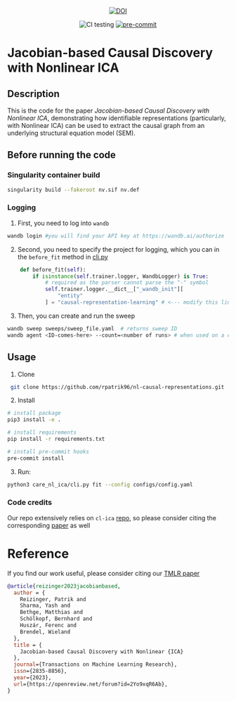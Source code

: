 <div align="center"> 

[![DOI](https://zenodo.org/badge/DOI/10.5281/zenodo.7002143.svg)](https://doi.org/10.5281/zenodo.7002143)

![CI testing](https://github.com/rpatrik96/nl-causal-representations/workflows/Python%20package/badge.svg?branch=master&event=push)
[![pre-commit](https://img.shields.io/badge/pre--commit-enabled-brightgreen?logo=pre-commit&logoColor=white)](https://github.com/pre-commit/pre-commit)

</div>

# Jacobian-based Causal Discovery with Nonlinear ICA


## Description
This is the code for the paper _Jacobian-based Causal Discovery with Nonlinear ICA_, demonstrating how identifiable representations (particularly, with Nonlinear ICA) can be used to extract the causal graph from an underlying structural equation model (SEM).

## Before running the code

### Singularity container build

```bash
singularity build --fakeroot nv.sif nv.def
```

### Logging

1. First, you need to log into `wandb`
```bash
wandb login #you will find your API key at https://wandb.ai/authorize
```

2. Second, you need to specify the project for logging, which you can in the `before_fit` method in [cli.py](https://github.com/rpatrik96/nl-causal-representations/blob/master/care_nl_ica/cli.py#L37)
```python
    def before_fit(self):
        if isinstance(self.trainer.logger, WandbLogger) is True:
            # required as the parser cannot parse the "-" symbol
            self.trainer.logger.__dict__["_wandb_init"][
                "entity"
            ] = "causal-representation-learning" # <--- modify this line
```

3. Then, you can create and run the sweep
```bash
wandb sweep sweeps/sweep_file.yaml  # returns sweep ID
wandb agent <ID-comes-here> --count=<number of runs> # when used on a cluster, set it to one and start multiple processes
```


## Usage 

1. Clone
```bash
 git clone https://github.com/rpatrik96/nl-causal-representations.git
```

2. Install
```bash
# install package
pip3 install -e .

# install requirements 
pip install -r requirements.txt

# install pre-commit hooks
pre-commit install
```

3. Run:
```bash
python3 care_nl_ica/cli.py fit --config configs/config.yaml
```




### Code credits
Our repo extensively relies on `cl-ica` [repo](https://github.com/brendel-group/cl-ica), so please consider citing the corresponding [paper](http://proceedings.mlr.press/v139/zimmermann21a/zimmermann21a.pdf) as well


# Reference
If you find our work useful, please consider citing our [TMLR paper](https://openreview.net/forum?id=2Yo9xqR6Ab)

```bibtex
@article{reizinger2023jacobianbased,
  author = {
    Reizinger, Patrik and
    Sharma, Yash and
    Bethge, Matthias and
    Schölkopf, Bernhard and
    Huszár, Ferenc and
    Brendel, Wieland
  },
  title = {
    Jacobian-based Causal Discovery with Nonlinear {ICA}
  },
  journal={Transactions on Machine Learning Research},
  issn={2835-8856},
  year={2023},
  url={https://openreview.net/forum?id=2Yo9xqR6Ab},
}
```


